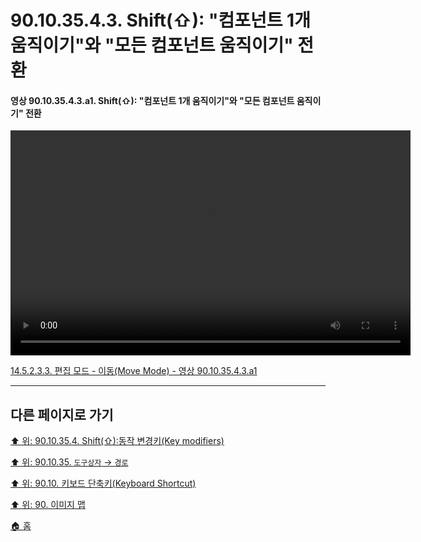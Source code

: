 # 90.10.35.4.3. Shift(⇧): "컴포넌트 1개 움직이기"와  "모든 컴포넌트 움직이기" 전환

<a id="90-10-35-04-03-a1"></a>

#### 영상 90.10.35.4.3.a1. Shift(⇧): "컴포넌트 1개 움직이기"와  "모든 컴포넌트 움직이기" 전환
<video controls="controls" width="640" height="360" src="https://github.com/wonder13662/gimp/assets/15767104/73468038-00fa-4823-a370-b8885ef32bb5"></video>

[14.5.2.3.3. 편집 모드 - 이동(Move Mode) - 영상 90.10.35.4.3.a1](./14-05-02-03-03-move_mode.md#90-10-35-04-03-a1)

***

## 다른 페이지로 가기

[⬆️ 위: 90.10.35.4. Shift(⇧):동작 변경키(Key modifiers)](./90-10-35-04-00-key_modifier-shift.md)

[⬆️ 위: 90.10.35. `도구상자` → `경로`](./90-10-35-00-tool_box-path.md)

[⬆️ 위: 90.10. 키보드 단축키(Keyboard Shortcut)](./90-10-00-keyboard_shortcut.md)

[⬆️ 위: 90. 이미지 맵](./90-00-image-map.md)

[🏠 홈](./00-home.md)